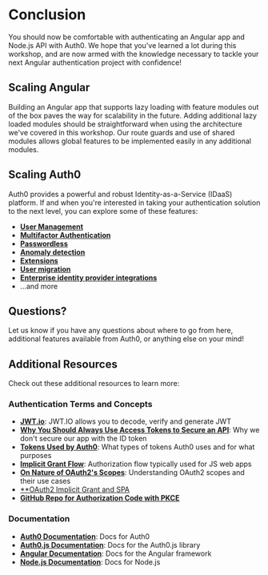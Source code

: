 # Conclusion

You should now be comfortable with authenticating an Angular app and Node.js API with Auth0. We hope that you've learned a lot during this workshop, and are now armed with the knowledge necessary to tackle your next Angular authentication project with confidence!

## Scaling Angular

Building an Angular app that supports lazy loading with feature modules out of the box paves the way for scalability in the future. Adding additional lazy loaded modules should be straightforward when using the architecture we've covered in this workshop. Our route guards and use of shared modules allows global features to be implemented easily in any additional modules.

## Scaling Auth0

Auth0 provides a powerful and robust Identity-as-a-Service \(IDaaS\) platform. If and when you're interested in taking your authentication solution to the next level, you can explore some of these features:

* [**User Management**](https://auth0.com/docs/users)
* [**Multifactor Authentication**](https://auth0.com/docs/multifactor-authentication)
* [**Passwordless**](https://auth0.com/docs/connections/passwordless)
* [**Anomaly detection**](https://auth0.com/docs/anomaly-detection)
* [**Extensions**](https://auth0.com/docs/extensions)
* [**User migration**](https://auth0.com/docs/users/migrations)
* [**Enterprise identity provider integrations**](https://auth0.com/docs/identityproviders#enterprise)
* ...and more

## Questions?

Let us know if you have any questions about where to go from here, additional features available from Auth0, or anything else on your mind!

## Additional Resources

Check out these additional resources to learn more:

### Authentication Terms and Concepts

* [**JWT.io**](https://jwt.io/): JWT.IO allows you to decode, verify and generate JWT
* [**Why You Should Always Use Access Tokens to Secure an API**](https://auth0.com/blog/why-should-use-accesstokens-to-secure-an-api/): Why we don't secure our app with the ID token
* [**Tokens Used by Auth0**](https://auth0.com/docs/tokens): What types of tokens Auth0 uses and for what purposes
* [**Implicit Grant Flow**](https://auth0.com/docs/api-auth/grant/implicit): Authorization flow typically used for JS web apps
* [**On Nature of OAuth2's Scopes**](https://auth0.com/blog/on-the-nature-of-oauth2-scopes/): Understanding OAuth2 scopes and their use cases
* [**OAuth2 Implicit Grant and SPA](https://auth0.com/blog/oauth2-implicit-grant-and-spa/)
* [**GitHub Repo for Authorization Code with PKCE**](https://github.com/auth0/spa-pkce)

### Documentation

* [**Auth0 Documentation**](https://auth0.com/docs): Docs for Auth0
* [**Auth0.js Documentation**](https://auth0.com/docs/libraries/auth0js/): Docs for the Auth0.js library
* [**Angular Documentation**](https://angular.io): Docs for the Angular framework
* [**Node.js Documentation**](https://nodejs.org/en/docs/): Docs for Node.js



